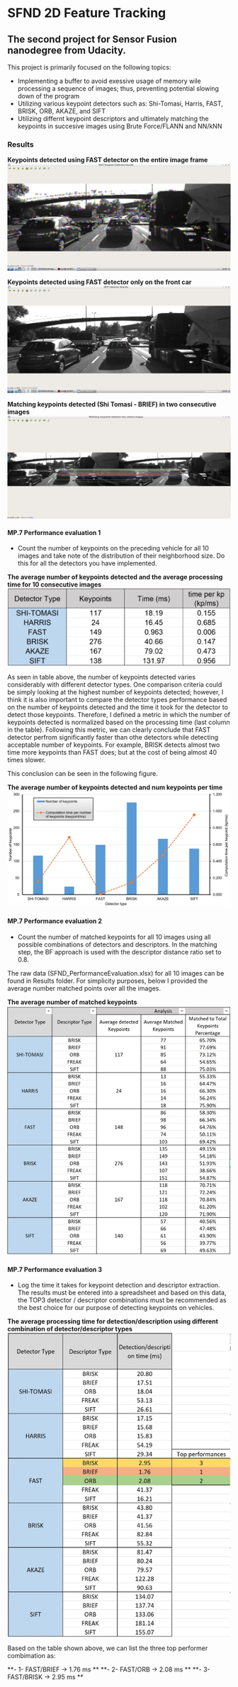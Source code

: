 # SFND 2D Feature Tracking

## The second project for Sensor Fusion nanodegree from Udacity.

This project is primarily focused on the following topics:

- Implementing a buffer to avoid exessive usage of memory wile processing a sequence of images; thus, preventing potential slowing down of the program 
- Utilizing various keypoint detectors such as: Shi-Tomasi, Harris, FAST, BRISK, ORB, AKAZE, and SIFT
- Utilizing differnt keypoint descriptors and ultimately matching the keypoints in succesive images using Brute Force/FLANN and NN/kNN

### Results

**Keypoints detected using FAST detector on the entire image frame**
![FAST keypoints detected](Results/FAST_entireFrame.jpg)

**Keypoints detected using FAST detector only on the front car**
![FAST keypoints detected](Results/FAST_onlyFrontCar.jpg)

**Matching keypoints detected (Shi Tomasi - BRIEF) in two consecutive images**
![Matched keypoints](Results/ShiTomasi-Brief_matching_keypoints.jpg)

#### MP.7 Performance evaluation 1
- Count the number of keypoints on the preceding vehicle for all 10 images and take note of the distribution of their neighborhood size. Do this for all the detectors you have implemented.

**The average number of keypoints detected and the average processing time for 10 consecutive images**
![Number keypoints detected](Results/MP7-nKeypoint_vs_detectorType-Table.jpg)

As seen in table above, the number of keypoints detected varies considerably with different detector types. One comparison criteria could be simply looking at the highest number of keypoints detected; however, I think it is also important to compare the detector types performance based on the number of keypoints detected and the time it took for the detector to detect those keypoints. Therefore, I defined a metric in which the number of keypoints detected is normalized based on the processing time (last column in the table).
Following this metric, we can clearly conclude that FAST detector perfrom significantly faster than othe detectors while detecting acceptable number of keypoints. For example, BRISK detects almost two time more keypoints than FAST does; but at the cost of being almost 40 times slower. 

This conclusion can be seen in the following figure. 

**The average number of keypoints detected and num keypoints per time**
![keypoints_detected_performance](Results/MP7-nKeypoint_vs_detectorType.jpg)

#### MP.7 Performance evaluation 2

- Count the number of matched keypoints for all 10 images using all possible combinations of detectors and descriptors. In the matching step, the BF approach is used with the descriptor distance ratio set to 0.8.

The raw data (SFND_PerformanceEvaluation.xlsx) for all 10 images can be found in Results folder. For simplicity purposes, below I provided the average number matched points over all the images.  


**The average number of matched keypoints**
![matched_keypoints_performance](Results/MP8-matched_points-BruteForce-KNN-Table.jpg)


#### MP.7 Performance evaluation 3

- Log the time it takes for keypoint detection and descriptor extraction. The results must be entered into a spreadsheet and based on this data, the TOP3 detector / descriptor combinations must be recommended as the best choice for our purpose of detecting keypoints on vehicles.

**The average processing time for detection/description using different combination of detector/descriptor types**
![detector_descriptor_performance](Results/MP9-TopThree-detection_description_performance.jpg)


Based on the table shown above, we can list the three top performer combimation as:

**- 1- FAST/BRIEF -> 1.76 ms **
**- 2- FAST/ORB   -> 2.08 ms **
**- 3- FAST/BRISK -> 2.95 ms **



